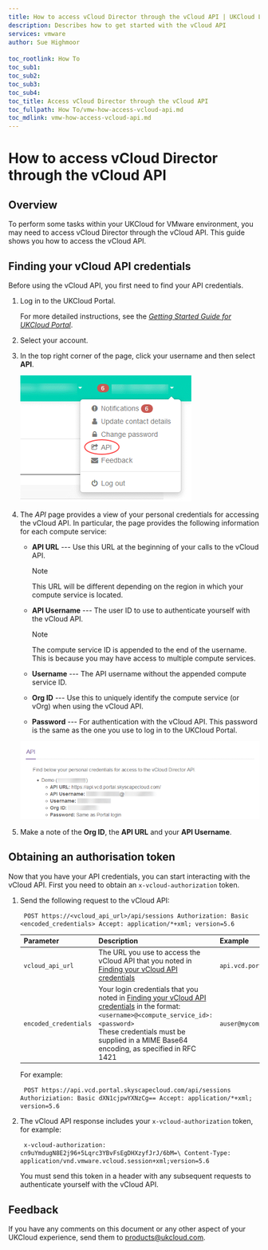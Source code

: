 ```yaml
---
title: How to access vCloud Director through the vCloud API | UKCloud Ltd
description: Describes how to get started with the vCloud API
services: vmware
author: Sue Highmoor

toc_rootlink: How To
toc_sub1:
toc_sub2:
toc_sub3:
toc_sub4:
toc_title: Access vCloud Director through the vCloud API
toc_fullpath: How To/vmw-how-access-vcloud-api.md
toc_mdlink: vmw-how-access-vcloud-api.md
---
```


# How to access vCloud Director through the vCloud API

## Overview

To perform some tasks within your UKCloud for VMware environment, you may need to access vCloud Director through the vCloud API. This guide shows you how to access the vCloud API.

## Finding your vCloud API credentials

Before using the vCloud API, you first need to find your API credentials.

1. Log in to the UKCloud Portal.

    For more detailed instructions, see the [*Getting Started Guide for UKCloud Portal*](https://portal.ukcloud.com/support/knowledge_centre/0435318d-a94b-41bb-a4ff-a52adbe863e5).

2. Select your account.

3. In the top right corner of the page, click your username and then select **API**.

    ![API menu option in UKCloud Portal](images/vmw-portal-mnu-api.png)

4. The *API* page provides a view of your personal credentials for accessing the vCloud API. In particular, the page provides the following information for each compute service:

    - **API URL** --- Use this URL at the beginning of your calls to the vCloud API.

        > [!NOTE]
        > This URL will be different depending on the region in which your compute service is located.

    - **API Username** --- The user ID to use to authenticate yourself with the vCloud API.

        > [!NOTE]
        > The compute service ID is appended to the end of the username. This is because you may have access to multiple compute services.

    - **Username** --- The API username without the appended compute service ID.

    - **Org ID** --- Use this to uniquely identify the compute service (or vOrg) when using the vCloud API.

    - **Password** --- For authentication with the vCloud API. This password is the same as the one you use to log in to the UKCloud Portal.

    ![API page](images/vmw-portal-api-details.png)

5. Make a note of the **Org ID**, the **API URL** and your **API Username**.

## Obtaining an authorisation token

Now that you have your API credentials, you can start interacting with
the vCloud API. First you need to obtain an `x-vcloud-authorization`
token.

1. Send the following request to the vCloud API:

        POST https://<vcloud_api_url>/api/sessions Authorization: Basic <encoded_credentials> Accept: application/*+xml; version=5.6

    Parameter | Description | Example
    ----------|-------------|--------
    `vcloud_api_url` | The URL you use to access the vCloud API that you noted in [Finding your vCloud API credentials](#finding-your-vcloud-api-credentials) | `api.vcd.portal.skyscapecloud.com`
    `encoded_credentials` | Your login credentials that you noted in [Finding your vCloud API credentials](#finding-your-vcloud-api-credentials) in the format:</br>`<username>@<compute_service_id>:<password>`</br>These credentials must be supplied in a MIME Base64 encoding, as specified in RFC 1421 | `auser@mycompute:pA5#word`

    For example:

        POST https://api.vcd.portal.skyscapecloud.com/api/sessions Authoriziation: Basic dXN1cjpwYXNzCg== Accept: application/*+xml; version=5.6

2. The vCloud API response includes your `x-vcloud-authorization` token, for example:

        x-vcloud-authorization: cn9uYmdugN8E2j96+5Lqrc3YBvFsEgDHXzyfJrJ/6bM=\ Content-Type: application/vnd.vmware.vcloud.session+xml;version=5.6

    You must send this token in a header with any subsequent requests to authenticate yourself with the vCloud API.

## Feedback

If you have any comments on this document or any other aspect of your UKCloud experience, send them to <products@ukcloud.com>.